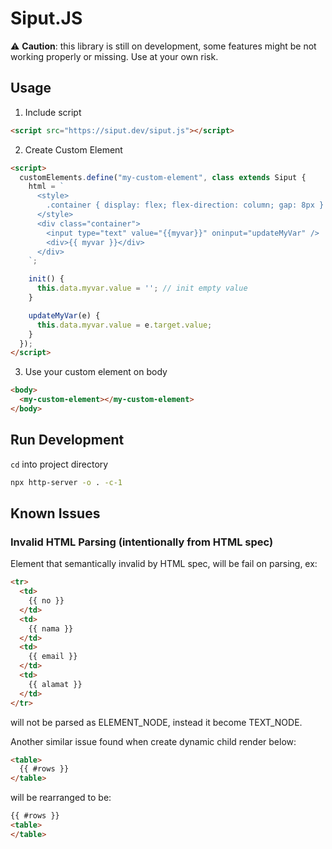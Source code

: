 # Siput.JS

⚠ **Caution**: this library is still on development, some features might be not working properly or missing. Use at your own risk.

## Usage

1. Include script

```html
<script src="https://siput.dev/siput.js"></script>
```

2. Create Custom Element

```html
<script>
  customElements.define("my-custom-element", class extends Siput {
    html = `
      <style>
        .container { display: flex; flex-direction: column; gap: 8px }
      </style>
      <div class="container">
        <input type="text" value="{{myvar}}" oninput="updateMyVar" />
        <div>{{ myvar }}</div>
      </div>
    `;

    init() {
      this.data.myvar.value = ''; // init empty value
    }

    updateMyVar(e) {
      this.data.myvar.value = e.target.value;
    }
  });
</script>
```

3. Use your custom element on body

```html
<body>
  <my-custom-element></my-custom-element>
</body>
```

## Run Development

`cd` into project directory

```bash
npx http-server -o . -c-1
```

## Known Issues

### Invalid HTML Parsing (intentionally from HTML spec)

Element that semantically invalid by HTML spec, will be fail on parsing, ex:

```html
<tr>
  <td>
    {{ no }}
  </td>
  <td>
    {{ nama }}
  </td>
  <td>
    {{ email }}
  </td>
  <td>
    {{ alamat }}
  </td>
</tr>
```

will not be parsed as ELEMENT_NODE, instead it become TEXT_NODE.

Another similar issue found when create dynamic child render below:

```html
<table>
  {{ #rows }}
</table>
```

will be rearranged to be:


```html
{{ #rows }}
<table>
</table>
```

